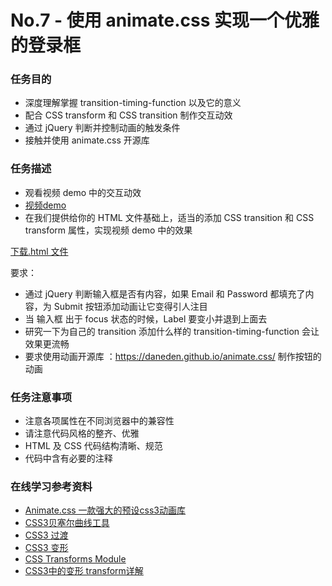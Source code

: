 # No.7 - 使用 animate.css 实现一个优雅的登录框
### 任务目的
- 深度理解掌握 transition-timing-function 以及它的意义
- 配合 CSS transform 和 CSS transition 制作交互动效
- 通过 jQuery 判断并控制动画的触发条件
- 接触并使用 animate.css 开源库

### 任务描述
- 观看视频 demo 中的交互动效
- [视频demo](http://jadyoap.bj.bcebos.com/ife%2F任务七.mov)
- 在我们提供给你的 HTML 文件基础上，适当的添加 CSS transition 和 CSS transform 属性，实现视频 demo 中的效果

[下载.html 文件]()

要求：

- 通过 jQuery 判断输入框是否有内容，如果 Email 和 Password 都填充了内容，为 Submit 按钮添加动画让它变得引人注目
- 当 输入框 出于 focus 状态的时候，Label 要变小并退到上面去
- 研究一下为自己的 transition 添加什么样的 transition-timing-function 会让效果更流畅
- 要求使用动画开源库 ：https://daneden.github.io/animate.css/ 制作按钮的动画

### 任务注意事项
- 注意各项属性在不同浏览器中的兼容性
- 请注意代码风格的整齐、优雅
- HTML 及 CSS 代码结构清晰、规范
- 代码中含有必要的注释

### 在线学习参考资料
- [Animate.css 一款强大的预设css3动画库](http://www.jq22.com/jquery-info819)
- [CSS3贝塞尔曲线工具](http://www.css3beziercurve.net)
- [CSS3 过渡](http://www.w3school.com.cn/css3/css3_transition.asp)
- [CSS3 变形](http://www.w3school.com.cn/cssref/pr_transform.asp)
- [CSS Transforms Module](https://www.w3.org/TR/css-transforms-1/)
- [CSS3中的变形 transform详解](https://www.cnblogs.com/afighter/p/5726888.html)
